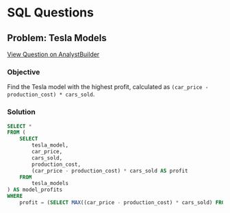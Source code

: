 # SQL Questions

## Problem: Tesla Models

[View Question on AnalystBuilder](https://www.analystbuilder.com/questions/tesla-models-soJdJ)

### Objective
Find the Tesla model with the highest profit, calculated as `(car_price - production_cost) * cars_sold`.

### Solution

```sql
SELECT *
FROM (
    SELECT 
        tesla_model,
        car_price,
        cars_sold,
        production_cost,
        (car_price - production_cost) * cars_sold AS profit
    FROM 
        tesla_models
) AS model_profits
WHERE 
    profit = (SELECT MAX((car_price - production_cost) * cars_sold) FROM tesla_models);
